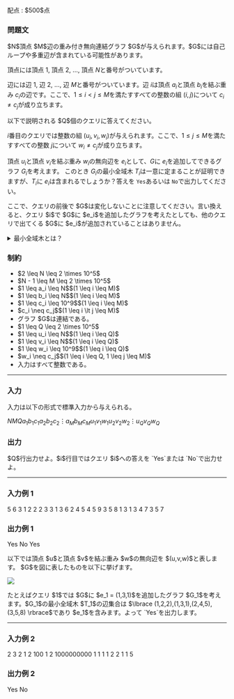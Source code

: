 
<div>

<span>

<span>

<p>
配点 : $500$点
</p>

<div>

<section>

### **問題文**

<p>
$N$頂点 $M$辺の重み付き無向連結グラフ $G$が与えられます。$G$には自己ループや多重辺が含まれている可能性があります。

頂点には頂点 $1$, 頂点 $2$, $\dots$, 頂点 $N$と番号がついています。

辺には辺 $1$, 辺 $2$, $\dots$, 辺 $M$と番号がついています。辺 $i$は頂点 $a_i$と頂点 $b_i$を結ぶ重み $c_i$の辺です。ここで、$1 \leq i \lt j \leq M$を満たすすべての整数の組 $(i, j)$について $c_i \neq c_j$が成り立ちます。
</p>

<p>
以下で説明される $Q$個のクエリに答えてください。

$i$番目のクエリでは整数の組 $(u_i, v_i, w_i)$が与えられます。ここで、$1 \leq j \leq M$を満たすすべての整数 $j$について $w_i \neq c_j$が成り立ちます。 

頂点 $u_i$と頂点 $v_i$を結ぶ重み $w_i$の無向辺を $e_i$として、$G$に $e_i$を追加してできるグラフ $G_i$を考えます。
このとき $G_i$の最小全域木 $T_i$は一意に定まることが証明できますが、$T_i$に $e_i$は含まれるでしょうか？答えを `Yes`あるいは `No`で出力してください。
</p>

<p>
ここで、クエリの前後で $G$は変化しないことに注意してください。言い換えると、クエリ $i$で $G$に $e_i$を追加したグラフを考えたとしても、他のクエリで出てくる $G$に $e_i$が追加されていることはありません。
</p>

<details>

<summary>
最小全域木とは？
</summary>
$G$の 
<b>
全域木
</b>
とは、$G$に含まれるすべての頂点と $G$に含まれる辺の一部からなる木のことを言います。

$G$の 
<b>
最小全域木
</b>
とは、$G$の全域木の中で辺の重みの和が最小である木のことを言います。

</details>

</section>

</div>

<div>

<section>

### **制約**

<ul>

<li>
$2 \leq N \leq 2 \times 10^5$
</li>

<li>
$N - 1 \leq M \leq 2 \times 10^5$
</li>

<li>
$1 \leq a_i \leq N$$(1 \leq i \leq M)$
</li>

<li>
$1 \leq b_i \leq N$$(1 \leq i \leq M)$
</li>

<li>
$1 \leq c_i \leq 10^9$$(1 \leq i \leq M)$
</li>

<li>
$c_i \neq c_j$$(1 \leq i \lt j \leq M)$
</li>

<li>
グラフ $G$は連結である。
</li>

<li>
$1 \leq Q \leq 2 \times 10^5$
</li>

<li>
$1 \leq u_i \leq N$$(1 \leq i \leq Q)$
</li>

<li>
$1 \leq v_i \leq N$$(1 \leq i \leq Q)$
</li>

<li>
$1 \leq w_i \leq 10^9$$(1 \leq i \leq Q)$
</li>

<li>
$w_i \neq c_j$$(1 \leq i \leq Q, 1 \leq j \leq M)$
</li>

<li>
入力はすべて整数である。
</li>

</ul>

</section>

</div>

---

<div>

<div>

<section>

### **入力**

<p>
入力は以下の形式で標準入力から与えられる。
</p>

<div>

$N$$M$$Q$$a_1$$b_1$$c_1$$a_2$$b_2$$c_2$$\vdots$$a_M$$b_M$$c_M$$u_1$$v_1$$w_1$$u_2$$v_2$$w_2$$\vdots$$u_Q$$v_Q$$w_Q$
</div>

</section>

</div>

<div>

<section>

### **出力**

<p>
$Q$行出力せよ。$i$行目ではクエリ $i$への答えを `Yes`または `No`で出力せよ。
</p>

</section>

</div>

</div>

---

<div>

<section>

### **入力例 1**

<div>

5 6 3
1 2 2
2 3 3
1 3 6
2 4 5
4 5 9
3 5 8
1 3 1
3 4 7
3 5 7

</div>

</section>

</div>

<div>

<section>

### **出力例 1**

<div>

Yes
No
Yes

</div>

<p>
以下では頂点 $u$と頂点 $v$を結ぶ重み $w$の無向辺を $(u,v,w)$と表します。
$G$を図に表したものを以下に挙げます。
</p>

<p>

<img src="https://img.atcoder.jp/ghi/15ac15edee5a8b055f65192d7323d43b.png">

</img>

</p>

<p>
たとえばクエリ $1$では $G$に $e_1 = (1,3,1)$を追加したグラフ $G_1$を考えます。$G_1$の最小全域木 $T_1$の辺集合は $\lbrace (1,2,2),(1,3,1),(2,4,5),(3,5,8) \rbrace$であり $e_1$を含みます。よって `Yes`を出力します。
</p>

</section>

</div>

---

<div>

<section>

### **入力例 2**

<div>

2 3 2
1 2 100
1 2 1000000000
1 1 1
1 2 2
1 1 5

</div>

</section>

</div>

<div>

<section>

### **出力例 2**

<div>

Yes
No

</div>

</section>

</div>

</span>

</span>

</div>

